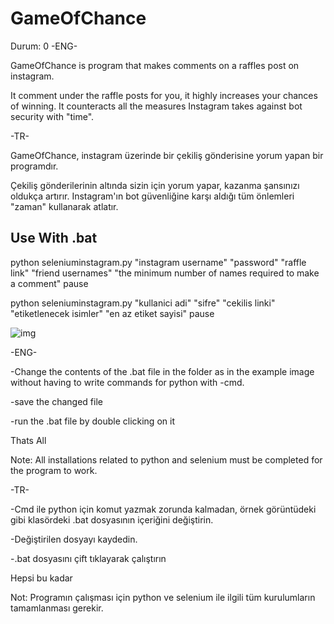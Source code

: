 # GameOfChance

Durum: 0
-ENG- 

GameOfChance is program that makes comments on a raffles post on instagram.

It comment under the raffle posts for you, it highly increases your chances of winning. It counteracts all the measures Instagram takes against bot security with "time". 


-TR-
 
GameOfChance, instagram üzerinde bir çekiliş gönderisine yorum yapan bir programdır.

Çekiliş gönderilerinin altında sizin için yorum yapar, kazanma şansınızı oldukça artırır. Instagram'ın bot güvenliğine karşı aldığı tüm önlemleri "zaman" kullanarak atlatır.

## Use With .bat
python seleniuminstagram.py "instagram username" "password" "raffle link" "friend usernames" "the minimum number of names required to make a comment"
pause

python seleniuminstagram.py "kullanici adi" "sifre" "cekilis linki" "etiketlenecek isimler" "en az etiket sayisi"
pause

![img](images/example1.png)

-ENG- 

-Change the contents of the .bat file in the folder as in the example image without having to write commands for python with -cmd.

-save the changed file

-run the .bat file by double clicking on it

Thats All

Note: All installations related to python and selenium must be completed for the program to work.



-TR-  

-Cmd ile python için komut yazmak zorunda kalmadan, örnek görüntüdeki gibi klasördeki .bat dosyasının içeriğini değiştirin.

-Değiştirilen dosyayı kaydedin.

-.bat dosyasını çift tıklayarak çalıştırın

Hepsi bu kadar

Not: Programın çalışması için python ve selenium ile ilgili tüm kurulumların tamamlanması gerekir.


